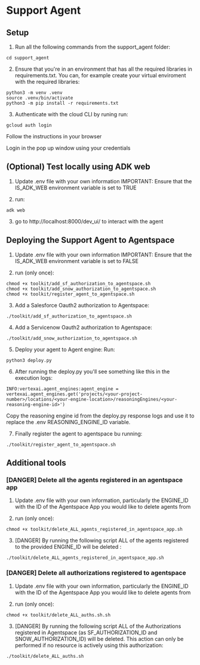 # Support Agent

## Setup

1. Run all the following commands from the support_agent folder:
```
cd support_agent
```

2. Ensure that you're in an environment that has all the required libraries in requirements.txt. You can, for example create your virtual enviroment with the required libraries:

```
python3 -m venv .venv
source .venv/bin/activate
python3 -m pip install -r requirements.txt
```

3. Authenticate with the cloud CLI by runing run:
```
gcloud auth login
```
Follow the instructions in your browser

Login in the pop up window using your credentials

## (Optional) Test locally using ADK web
1. Update .env file with your own information
IMPORTANT: Ensure that the IS_ADK_WEB environment variable is set to TRUE

2. run:
```
adk web
```

3. go to http://localhost:8000/dev_ui/ to interact with the agent

## Deploying the Support Agent to Agentspace

1. Update .env file with your own information
IMPORTANT: Ensure that the IS_ADK_WEB environment variable is set to FALSE

2. run (only once): 
```
chmod +x toolkit/add_sf_authorization_to_agentspace.sh
chmod +x toolkit/add_snow_authorization_to_agentspace.sh
chmod +x toolkit/register_agent_to_agentspace.sh
```

3. Add a Salesforce Oauth2 authorization to Agentspace:
```
./toolkit/add_sf_authorization_to_agentspace.sh
```

4. Add a Servicenow Oauth2 authorization to Agentspace:
```
./toolkit/add_snow_authorization_to_agentspace.sh
```

5. Deploy your agent to Agent engine: Run:
```
python3 deploy.py
```

6. After running the deploy.py you'll see something like this in the execution logs:
```
INFO:vertexai.agent_engines:agent_engine = vertexai.agent_engines.get('projects/<your-project-number>/locations/<your-engine-location>/reasoningEngines/<your-reasoning-engine-id>')
```
Copy the reasoning engine id from the deploy.py response logs and use it to replace the .env REASONING_ENGINE_ID variable.


7. Finally register the agent to agentspace bu running:
```
./toolkit/register_agent_to_agentspace.sh
```


## Additional tools
### [DANGER] Delete all the agents registered in an agentspace app
1. Update .env file with your own information, particularly the ENGINE_ID with the ID of the Agentspace App you would like to delete agents from

2. run (only once): 
```
chmod +x toolkit/delete_ALL_agents_registered_in_agentspace_app.sh
```

3. [DANGER] By running the following script ALL of the agents registered to the provided ENGINE_ID will be deleted :
```
./toolkit/delete_ALL_agents_registered_in_agentspace_app.sh
```

### [DANGER] Delete all authorizations registered to agentspace
1. Update .env file with your own information, particularly the ENGINE_ID with the ID of the Agentspace App you would like to delete agents from

2. run (only once): 
```
chmod +x toolkit/delete_ALL_auths.sh.sh
```

3. [DANGER] By running the following script ALL of the Authorizations registered in Agentspace (as SF_AUTHORIZATION_ID and SNOW_AUTHORIZATION_ID) will be deleted. This action can only be performed if no resource is actively using this authorization:
```
./toolkit/delete_ALL_auths.sh
```
